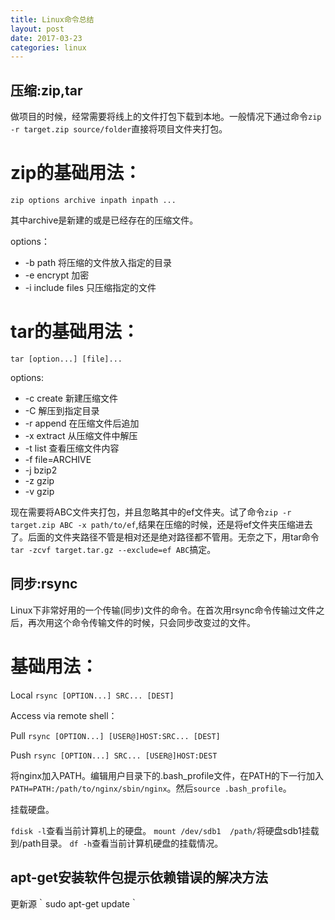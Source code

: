 ```yaml
---
title: Linux命令总结
layout: post
date: 2017-03-23
categories: linux
---
```

## 压缩:zip,tar
做项目的时候，经常需要将线上的文件打包下载到本地。一般情况下通过命令`zip -r target.zip source/folder`直接将项目文件夹打包。

# zip的基础用法：

`zip options archive inpath inpath ...` 

其中archive是新建的或是已经存在的压缩文件。

options：
 * -b path 将压缩的文件放入指定的目录
 * -e encrypt 加密
 * -i include files 只压缩指定的文件

# tar的基础用法：

`tar [option...] [file]...`

options:

 * -c create 新建压缩文件
 * -C 解压到指定目录
 * -r append 在压缩文件后追加
 * -x extract 从压缩文件中解压
 * -t list 查看压缩文件内容
 * -f file=ARCHIVE 
 * -j bzip2
 * -z gzip
 * -v gzip

现在需要将ABC文件夹打包，并且忽略其中的ef文件夹。试了命令`zip -r target.zip ABC -x path/to/ef`,结果在压缩的时候，还是将ef文件夹压缩进去了。后面的文件夹路径不管是相对还是绝对路径都不管用。无奈之下，用tar命令`tar -zcvf target.tar.gz --exclude=ef ABC`搞定。

## 同步:rsync 

Linux下非常好用的一个传输(同步)文件的命令。在首次用rsync命令传输过文件之后，再次用这个命令传输文件的时候，只会同步改变过的文件。

# 基础用法：
 Local  `rsync [OPTION...] SRC... [DEST]`

 Access via remote shell：

 Pull `rsync [OPTION...] [USER@]HOST:SRC... [DEST]`

 Push `rsync [OPTION...] SRC... [USER@]HOST:DEST`

将nginx加入PATH。编辑用户目录下的.bash_profile文件，在PATH的下一行加入`PATH=PATH:/path/to/nginx/sbin/nginx`。然后`source .bash_profile`。

挂载硬盘。

`fdisk -l`查看当前计算机上的硬盘。
`mount /dev/sdb1  /path/`将硬盘sdb1挂载到/path目录。
`df -h`查看当前计算机硬盘的挂载情况。

## apt-get安装软件包提示依赖错误的解决方法
更新源｀sudo apt-get update｀
